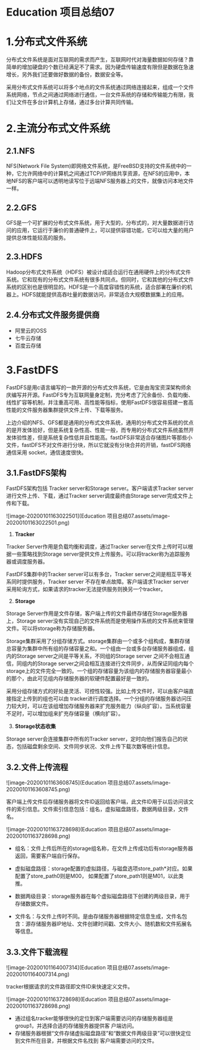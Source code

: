 # Education 项目总结07

# 1.分布式文件系统

分布式文件系统是面对互联网的需求而产生，互联网时代对海量数据如何存储？靠简单的增加硬盘的个数已经满足不了需求。因为硬盘传输速度有限但是数据在急速增长，另外我们还要做好数据的备份，数据安全等。

采用分布式文件系统可以将多个地点的文件系统通过网络连接起来，组成一个文件系统网络，节点之间通过网络进行通信，一台文件系统的存储和传输能力有限，我们让文件在多台计算机上存储，通过多台计算共同传输。

# 2.主流分布式文件系统

## 2.1.NFS

NFS(Network File System)即网络文件系统，是FreeBSD支持的文件系统中的一种，它允许网络中的计算机之间通过TCP/IP网络共享资源，在NFS的应用中，本地NFS的客户端可以透明地读写位于远端NFS服务器上的文件，就像访问本地文件一样。

## 2.2.GFS

GFS是一个可扩展的分布式文件系统，用于大型的，分布式的，对大量数据进行访问的应用，它运行于廉价的普通硬件上，可以提供容错功能，它可以给大量的用户提供总体性能较高的服务。

## 2.3.HDFS

Hadoop分布式文件系统（HDFS）被设计成适合运行在通用硬件上的分布式文件系统。它和现有的分布式文件系统有很多共同点。但同时，它和其他的分布式文件系统的区别也是很明显的。HDFS是一个高度容错性的系统，适合部署在廉价的机器上。HDFS就能提供高吞吐量的数据访问，非常适合大规模数据集上的应用。

## 2.4.分布式文件服务提供商

* 阿里云的OSS
* 七牛云存储
* 百度云存储

# 3.FastDFS

FastDFS是用c语言编写的一款开源的分布式文件系统，它是由淘宝资深架构师余庆编写并开源。FastDFS专为互联网量身定制，充分考虑了冗余备份、负载均衡、线性扩容等机制，并注重高可用、高性能等指标，使用FastDFS很容易搭建一套高性能的文件服务器集群提供文件上传、下载等服务。

上边介绍的NFS、GFS都是通用的分布式文件系统，通用的分布式文件系统的优点的是开发体验好，但是系统复杂性高、性能一般，而专用的分布式文件系统虽然开发体验性差，但是系统复杂性低并且性能高。fastDFS非常适合存储图片等那些小文件，fastDFS不对文件进行分块，所以它就没有分块合并的开销，fastDFS网络通信采用 socket，通信速度很快。

## 3.1.FastDFS架构

FastDFS架构包括 Tracker server和Storage server。客户端请求Tracker server进行文件上传、下载，通过Tracker server调度最终由Storage server完成文件上传和下载。

![image-20200101163022501](Education 项目总结07.assets/image-20200101163022501.png)

1. **Tracker**

Tracker Server作用是负载均衡和调度，通过Tracker server在文件上传时可以根据一些策略找到Storage server提供文件上传服务。可以将tracker称为追踪服务器或调度服务器。

FastDFS集群中的Tracker server可以有多台，Tracker server之间是相互平等关系同时提供服务，Tracker server 不存在单点故障。客户端请求Tracker server采用轮询方式，如果请求的tracker无法提供服务则换另一个tracker。

2. **Storage**

Storage Server作用是文件存储，客户端上传的文件最终存储在Storage服务器上，Storage server没有实现自己的文件系统而是使用操作系统的文件系统来管理文件。可以将storage称为存储服务器。

Storage集群采用了分组存储方式。storage集群由一个或多个组构成，集群存储总容量为集群中所有组的存储容量之和。一个组由一台或多台存储服务器组成，组内的Storage server之间是平等关系，不同组的Storage server 之间不会相互通信，同组内的Storage server之间会相互连接进行文件同步，从而保证同组内每个storage上的文件完全一致的。一个组的存储容量为该组内的存储服务器容量最小的那个，由此可见组内存储服务器的软硬件配置最好是一致的。

采用分组存储方式的好处是灵活、可控性较强。比如上传文件时，可以由客户端直接指定上传到的组也可以由 tracker进行调度选择。一个分组的存储服务器访问压力较大时，可以在该组增加存储服务器来扩充服务能力（纵向扩容）。当系统容量不足时，可以增加组来扩充存储容量（横向扩容）。

3. **Storage状态收集**

Storage server会连接集群中所有的Tracker server，定时向他们报告自己的状态，包括磁盘剩余空间、文件同步状况、文件上传下载次数等统计信息。

## 3.2.文件上传流程

![image-20200101163608745](Education 项目总结07.assets/image-20200101163608745.png)

客户端上传文件后存储服务器将文件ID返回给客户端，此文件ID用于以后访问该文件的索引信息。文件索引信息包括：组名，虚拟磁盘路径，数据两级目录，文件名。

![image-20200101163728698](Education 项目总结07.assets/image-20200101163728698.png)

* 组名：文件上传后所在的storage组名称，在文件上传成功后有storage服务器返回，需要客户端自行保存。
* 虚拟磁盘路径：storage配置的虚拟路径，与磁盘选项store_path*对应。如果配置了store_path0则是M00， 如果配置了store_path1则是M01，以此类推。

* 数据两级目录：storage服务器在每个虚拟磁盘路径下创建的两级目录，用于存储数据文件。
* 文件名：与文件上传时不同。是由存储服务器根据特定信息生成，文件名包含：源存储服务器IP地址、文件创建时间戳、文件大小、随机数和文件拓展名等信息。

## 3.3.文件下载流程

![image-20200101164007314](Education 项目总结07.assets/image-20200101164007314.png)

tracker根据请求的文件路径即文件ID来快速定义文件。

![image-20200101163728698](Education 项目总结07.assets/image-20200101163728698.png)

* 通过组名tracker能够很快的定位到客户端需要访问的存储服务器组是group1，并选择合适的存储服务器提供客 户端访问。
* 存储服务器根据“文件存储虚拟磁盘路径”和“数据文件两级目录”可以很快定位到文件所在目录，并根据文件名找到 客户端需要访问的文件。